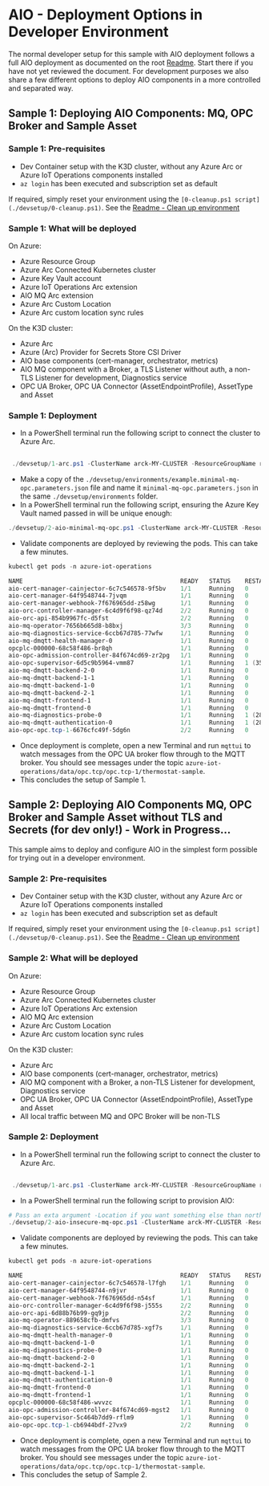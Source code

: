 # AIO - Deployment Options in Developer Environment

The normal developer setup for this sample with AIO deployment follows a full AIO deployment as documented on the root [Readme](../README.md). Start there if you have not yet reviewed the document. For development purposes we also share a few different options to deploy AIO components in a more controlled and separated way.

## Sample 1: Deploying AIO Components: MQ, OPC Broker and Sample Asset

### Sample 1: Pre-requisites

- Dev Container setup with the K3D cluster, without any Azure Arc or Azure IoT Operations components installed
- `az login` has been executed and subscription set as default

If required, simply reset your environment using the `[0-cleanup.ps1 script](./devsetup/0-cleanup.ps1)`. See the [Readme - Clean up environment](../README.md#clean-up-environment-and-reset-dev-container)

### Sample 1: What will be deployed

On Azure:

- Azure Resource Group
- Azure Arc Connected Kubernetes cluster
- Azure Key Vault account
- Azure IoT Operations Arc extension
- AIO MQ Arc extension
- Azure Arc Custom Location
- Azure Arc custom location sync rules

On the K3D cluster:

- Azure Arc
- Azure (Arc) Provider for Secrets Store CSI Driver
- AIO base components (cert-manager, orchestrator, metrics)
- AIO MQ component with a Broker, a TLS Listener without auth, a non-TLS Listener for development, Diagnostics service
- OPC UA Broker, OPC UA Connector (AssetEndpointProfile), AssetType and Asset

### Sample 1: Deployment

- In a PowerShell terminal run the following script to connect the cluster to Azure Arc.

```powershell
 
 ./devsetup/1-arc.ps1 -ClusterName arck-MY-CLUSTER -ResourceGroupName rg-MY-RG -Location northeurope

```

- Make a copy of the `./devsetup/environments/example.minimal-mq-opc.parameters.json` file and name it `minimal-mq-opc.parameters.json` in the same `./devsetup/environments` folder.
- In a PowerShell terminal run the following script, ensuring the Azure Key Vault named passed in will be unique enough:

```powershell
./devsetup/2-aio-minimal-mq-opc.ps1 -ClusterName arck-MY-CLUSTER -ResourceGroupName rg-MY-RG -KeyVaultName kv-MY-KEYVAULTNAME
```

- Validate components are deployed by reviewing the pods. This can take a few minutes.

```powershell
kubectl get pods -n azure-iot-operations

NAME                                            READY   STATUS    RESTARTS      AGE
aio-cert-manager-cainjector-6c7c546578-9f5bv    1/1     Running   0             42m
aio-cert-manager-64f9548744-7jvqm               1/1     Running   0             42m
aio-cert-manager-webhook-7f676965dd-z58wg       1/1     Running   0             42m
aio-orc-controller-manager-6c4d9f6f98-qz74d     2/2     Running   0             42m
aio-orc-api-854b9967fc-d5fst                    2/2     Running   0             42m
aio-mq-operator-7656b665d8-b8bxj                3/3     Running   0             40m
aio-mq-diagnostics-service-6ccb67d785-77wfw     1/1     Running   0             35m
aio-mq-dmqtt-health-manager-0                   1/1     Running   0             35m
opcplc-000000-68c58f486-br8qh                   1/1     Running   0             35m
aio-opc-admission-controller-84f674cd69-zr2pg   1/1     Running   0             35m
aio-opc-supervisor-6d5c9b5964-vmm87             1/1     Running   1 (35m ago)   35m
aio-mq-dmqtt-backend-2-0                        1/1     Running   0             35m
aio-mq-dmqtt-backend-1-1                        1/1     Running   0             35m
aio-mq-dmqtt-backend-1-0                        1/1     Running   0             35m
aio-mq-dmqtt-backend-2-1                        1/1     Running   0             35m
aio-mq-dmqtt-frontend-1                         1/1     Running   0             29m
aio-mq-dmqtt-frontend-0                         1/1     Running   0             29m
aio-mq-diagnostics-probe-0                      1/1     Running   1 (28m ago)   35m
aio-mq-dmqtt-authentication-0                   1/1     Running   1 (28m ago)   35m
aio-opc-opc.tcp-1-6676cfc49f-5dg6n              2/2     Running   0             27m

```

- Once deployment is complete, open a new Terminal and run `mqttui` to watch messages from the OPC UA broker flow through to the MQTT broker. You should see messages under the topic `azure-iot-operations/data/opc.tcp/opc.tcp-1/thermostat-sample`.
- This concludes the setup of Sample 1.

## Sample 2: Deploying AIO Components MQ, OPC Broker and Sample Asset without TLS and Secrets (for dev only!) - Work in Progress...

This sample aims to deploy and configure AIO in the simplest form possible for trying out in a developer environment.

### Sample 2: Pre-requisites

- Dev Container setup with the K3D cluster, without any Azure Arc or Azure IoT Operations components installed
- `az login` has been executed and subscription set as default

If required, simply reset your environment using the `[0-cleanup.ps1 script](./devsetup/0-cleanup.ps1)`. See the [Readme - Clean up environment](../README.md#clean-up-environment-and-reset-dev-container)

### Sample 2: What will be deployed

On Azure:

- Azure Resource Group
- Azure Arc Connected Kubernetes cluster
- Azure IoT Operations Arc extension
- AIO MQ Arc extension
- Azure Arc Custom Location
- Azure Arc custom location sync rules

On the K3D cluster:

- Azure Arc
- AIO base components (cert-manager, orchestrator, metrics)
- AIO MQ component with a Broker, a non-TLS Listener for development, Diagnostics service
- OPC UA Broker, OPC UA Connector (AssetEndpointProfile), AssetType and Asset
- All local traffic between MQ and OPC Broker will be non-TLS

### Sample 2: Deployment

- In a PowerShell terminal run the following script to connect the cluster to Azure Arc.

```powershell
 
 ./devsetup/1-arc.ps1 -ClusterName arck-MY-CLUSTER -ResourceGroupName rg-MY-RG -Location northeurope

```

- In a PowerShell terminal run the following script to provision AIO:

```powershell
# Pass an exta argument -Location if you want something else than northeurope
./devsetup/2-aio-insecure-mq-opc.ps1 -ClusterName arck-MY-CLUSTER -ResourceGroupName rg-MY-RG
```

- Validate components are deployed by reviewing the pods. This can take a few minutes.

```powershell
kubectl get pods -n azure-iot-operations

NAME                                            READY   STATUS    RESTARTS      AGE
aio-cert-manager-cainjector-6c7c546578-l7fgh    1/1     Running   0          21m
aio-cert-manager-64f9548744-n9jvr               1/1     Running   0          21m
aio-cert-manager-webhook-7f676965dd-n54sf       1/1     Running   0          21m
aio-orc-controller-manager-6c4d9f6f98-j555s     2/2     Running   0          21m
aio-orc-api-6d88b76b99-gq9jp                    2/2     Running   0          21m
aio-mq-operator-889658cfb-dmfvs                 3/3     Running   0          19m
aio-mq-diagnostics-service-6ccb67d785-xgf7s     1/1     Running   0          10m
aio-mq-dmqtt-health-manager-0                   1/1     Running   0          10m
aio-mq-dmqtt-backend-1-0                        1/1     Running   0          10m
aio-mq-diagnostics-probe-0                      1/1     Running   0          10m
aio-mq-dmqtt-backend-2-0                        1/1     Running   0          10m
aio-mq-dmqtt-backend-2-1                        1/1     Running   0          10m
aio-mq-dmqtt-backend-1-1                        1/1     Running   0          10m
aio-mq-dmqtt-authentication-0                   1/1     Running   0          10m
aio-mq-dmqtt-frontend-0                         1/1     Running   0          10m
aio-mq-dmqtt-frontend-1                         1/1     Running   0          10m
opcplc-000000-68c58f486-wvvzc                   1/1     Running   0          3m5s
aio-opc-admission-controller-84f674cd69-mgst2   1/1     Running   0          3m5s
aio-opc-supervisor-5c464b7dd9-rflm9             1/1     Running   0          3m5s
aio-opc-opc.tcp-1-cb6944bdf-27vx9               2/2     Running   0          2m16s

```

- Once deployment is complete, open a new Terminal and run `mqttui` to watch messages from the OPC UA broker flow through to the MQTT broker. You should see messages under the topic `azure-iot-operations/data/opc.tcp/opc.tcp-1/thermostat-sample`.
- This concludes the setup of Sample 2.
